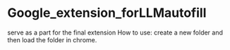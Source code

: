 # Google_extension_forLLMautofill
serve as a part for the final extension
How to use: create a new folder and then load the folder in chrome.

